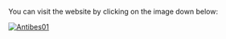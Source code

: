 You can visit the website by clicking on the image down below:

<a href="https://astraknight.github.io/french-riviera/">![Antibes01](https://github.com/AstraKnight/french-riviera/assets/89350399/825ef5ec-4134-4035-88db-a429b448dead)</a>

